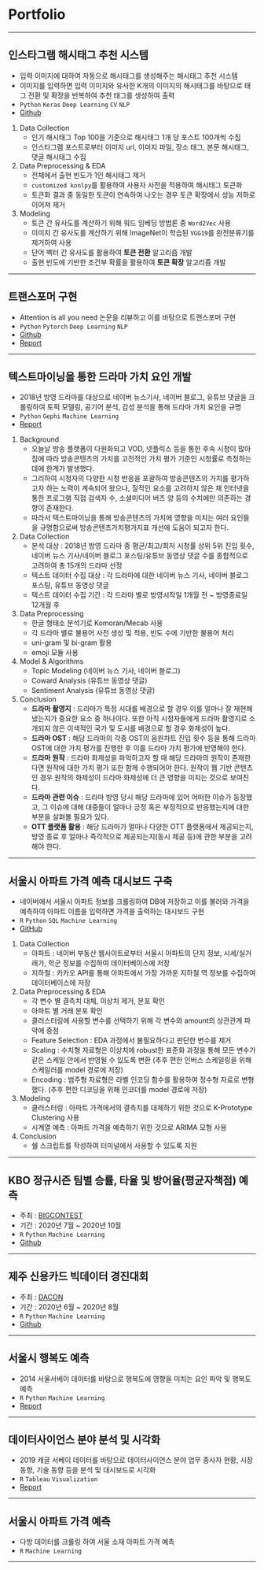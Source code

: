 # Portfolio

* * * * *

## 인스타그램 해시태그 추천 시스템 
- 입력 이미지에 대하여 자동으로 해시태그를 생성해주는 해시태그 추천 시스템
- 이미지를 입력하면 입력 이미지와 유사한 K개의 이미지의 해시태그를 바탕으로 태그 전환 및 확장을 반복하여 추천 태그를 생성하여 출력
- `Python` `Keras` `Deep Learning` `CV` `NLP`
- [Github](https://github.com/cheris8/Instagram-hashtag-generator)
1. Data Collection
    - 인기 해시태그 Top 100을 기준으로 해시태그 1개 당 포스트 100개씩 수집
    - 인스타그램 포스트로부터 이미지 url, 이미지 파일, 장소 태그, 본문 해시태그, 댓글 해시태그 수집
2. Data Preprocessing & EDA
    - 전체에서 출현 빈도가 1인 해시태그 제거
    - `customized konlpy`를 활용하여 사용자 사전을 적용하여 해시태그 토큰화
    - 토큰화 결과 중 동일한 토큰이 연속하여 나오는 경우 토큰 확장에서 성능 저하로 이어져 제거
3. Modeling
    - 토큰 간 유사도를 계산하기 위해 워드 임베딩 방법론 중 `Word2Vec` 사용
    - 이미지 간 유사도를 계산하기 위해 ImageNet이 학습된 `VGG19`를 완전분류기를 제거하여 사용
    - 단어 벡터 간 유사도를 활용하여 **토큰 전환** 알고리즘 개발
    - 출현 빈도에 기반한 조건부 확률을 활용하여 **토큰 확장** 알고리즘 개발

* * * * *

## 트랜스포머 구현
- Attention is all you need 논문을 리뷰하고 이를 바탕으로 트랜스포머 구현
- `Python` `Pytorch` `Deep Learning` `NLP`
- [Github](https://github.com/cheris8/ESC_NLP_FINAL)
- [Report](https://github.com/cheris8/ESC-20FALL/blob/master/파이널과제/NLP_6조/docs/ESC_FINAL_6조.pdf)

* * * * *

## 텍스트마이닝을 통한 드라마 가치 요인 개발
- 2018년 방영 드라마를 대상으로 네이버 뉴스기사, 네이버 블로그, 유튜브 댓글을 크롤링하여 토픽 모델링, 공기어 분석, 감성 분석을 통해 드라마 가치 요인을 규명
- `Python` `Gephi` `Machine Learning`
- [Report](https://cheris8.github.io/text%20mining/TM-Project-Drama/)
1. Background
    - 오늘날 방송 플랫폼이 다원화되고 VOD, 넷플릭스 등을 통한 후속 시청이 많아짐에 따라 방송콘텐츠의 가치를 고전적인 가치 평가 기준인 시청률로 측정하는 데에 한계가 발생했다.
    - 그리하여 시청자의 다양한 시청 반응을 포괄하여 방송콘텐츠의 가치를 평가하고자 하는 노력이 계속되어 왔으나, 질적인 요소를 고려하지 않은 채 인터넷을 통한 프로그램 직접 검색자 수, 소셜미디어 버즈 양 등의 수치에만 의존하는 경향이 존재한다.
    - 따라서 텍스트마이닝을 통해 방송콘텐츠의 가치에 영향을 미치는 여러 요인들을 규명함으로써 방송콘텐츠가치평가지표 개선에 도움이 되고자 한다.
2. Data Collection
    - 분석 대상 : 2018년 방영 드라마 중 평균/최고/최저 시청률 상위 5위 진입 횟수, 네이버 뉴스 기사/네이버 블로그 포스팅/유튜브 동영상 댓글 수를 종합적으로 고려하여 총 15개의 드라마 선정
    - 텍스트 데이터 수집 대상 : 각 드라마에 대한 네이버 뉴스 기사, 네이버 블로그 포스팅, 유튜브 동영상 댓글
    - 텍스트 데이터 수집 기간 : 각 드라마 별로 방영시작일 1개월 전 ~ 방영종료일 12개월 후
3. Data Preprocessing
    - 한글 형태소 분석기로 Komoran/Mecab 사용
    - 각 드라마 별로 불용어 사전 생성 및 적용, 빈도 수에 기반한 불용어 처리
    - uni-gram 및 bi-gram 활용
    - emoji 모듈 사용
4. Model & Algorithms
    - Topic Modeling (네이버 뉴스 기사, 네이버 블로그)
    - Coward Analysis (유튜브 동영상 댓글)
    - Sentiment Analysis (유튜브 동영상 댓글) 
5. Conclusion
    - **드라마 촬영지** : 드라마가 특정 시대를 배경으로 할 경우 이를 얼마나 잘 재현해 냈는지가 중요한 요소 중 하나이다. 또한 아직 시청자들에게 드라마 촬영지로 소개되지 않은 이색적인 국가 및 도시를 배경으로 할 경우 화제성이 높다.
    - **드라마 OST** : 해당 드라마의 각종 OST의 음원차트 진입  횟수 등을 통해 드라마 OST에 대한 가치 평가를 진행한 후 이를 드라마 가치 평가에 반영해야 한다.
    - **드라마 원작** : 드라마 화제성을 파악하고자 할 때 해당 드라마의 원작이 존재한다면 원작에 대한 가치 평가 또한 함께 수행되어야 한다. 원작이 웹 기반 콘텐츠인 경우 원작의 화제성이 드라마 화제성에 더 큰 영향을 미치는 것으로 보여진다.
    - **드라마 관련 이슈** : 드라마 방영 당시 해당 드라마에 있어 어떠한 이슈가 등장했고, 그 이슈에 대해 대중들이 얼마나 긍정 혹은 부정적으로 반응했는지에 대한 부분을 살펴볼 필요가 있다.
    - **OTT 플랫폼 활용** : 해당 드라마가 얼마나 다양한 OTT 플랫폼에서 제공되는지, 방영 종료 후 얼마나 즉각적으로 제공되는지(동시 제공 등)에 관한 부분을 고려해야 한다.

* * * * *

## 서울시 아파트 가격 예측 대시보드 구축
- 네이버에서 서울시 아파트 정보를 크롤링하여 DB에 저장하고 이를 불러와 가격을 예측하여 아파트 이름을 입력하면 가격을 출력하는 대시보드 구현
- `R` `Python` `SQL` `Machine Learning`
- [GitHub](https://github.com/cheris8/ProjectCasa)
1. Data Collection
    - 아파트 : 네이버 부동산 웹사이트로부터 서울시 아파트의 단지 정보, 시세/실거래가, 학군 정보를 수집하여 데이터베이스에 저장
    - 지하철 : 카카오 API를 통해 아파트에서 가장 가까운 지하철 역 정보를 수집하여 데이터베이스에 저장
2. Data Preprocessing & EDA
    - 각 변수 별 결측치 대체, 이상치 제거, 분포 확인
    - 아파트 별 거래 분포 확인
    - 클러스터링에 사용할 변수를 선택하기 위해 각 변수와 amount의 상관관계 파악에 중점
    - Feature Selection : EDA 과정에서 불필요하다고 판단한 변수를 제거
    - Scaling : 수치형 자료형은 이상치에 robust한 표준화 과정을 통해 모든 변수가 같은 스케일 안에서 반영될 수 있도록 변환 (추후 편한 인버스 스케일링을 위해 스케일러를 model 경로에 저장)
    - Encoding : 범주형 자료형은 라벨 인코딩 함수를 활용하여 정수형 자료로 변형했다. (추후 편한 디코딩을 위해 인코더를 model 경로에 저장)
3. Modeling
    - 클러스터링 : 아파트 가격에서의 결측치를 대체하기 위한 것으로 K-Prototype Clustering 사용
    - 시계열 예측 : 아파트 가격을 예측하기 위한 것으로 ARIMA 모형 사용
5. Conclusion
    - 쉘 스크립트를 작성하여 터미널에서 사용할 수 있도록 지원

* * * * *

## KBO 정규시즌 팀별 승률, 타율 및 방어율(평균자책점) 예측 
- 주최 : [BIGCONTEST](https://www.bigcontest.or.kr)
- 기간 : 2020년 7월 ~ 2020년 10월
- `R` `Python` `Machine Learning`
- [Github](https://github.com/cheris8/Baseball_ChilliShrimp)

* * * * *

## 제주 신용카드 빅데이터 경진대회
- 주최 : [DACON](https://dacon.io)
- 기간 : 2020년 6월 ~ 2020년 8월
- `R` `Python` `Machine Learning` 
- [Github](https://github.com/cheris8/2020_jeju_creditcard)

* * * * *

## 서울시 행복도 예측
- 2014 서울서베이 데이터를 바탕으로 행복도에 영향을 미치는 요인 파악 및 행복도 예측
- `R` `Python` `Machine Learning`
- [Report](https://github.com/cheris8/ESC-20SPRING/blob/master/파이널%20프로젝트/3조/20-1%20ESC%20파이널%20최종발표%20자료%203조.pdf)

* * * * *

## 데이터사이언스 분야 분석 및 시각화
- 2019 캐글 서베이 데이터를 바탕으로 데이터사이언스 분야 업무 종사자 현황, 시장 동향, 기술 동향 등을 분석 및 대시보드로 시각화
- `R` `Tableau` `Visualization`
- [Report]()

* * * * *

## 서울시 아파트 가격 예측
- 다방 데이터를 크롤링 하여 서울 소재 아파트 가격 예측
- `R` `Machine Learning`

* * * * *

<!--
## 국회 네트워크 분석 : 제 20대 국회의원들을 바탕으로

## 국회의 성실성 및 영향력 평가

## 비애
-->